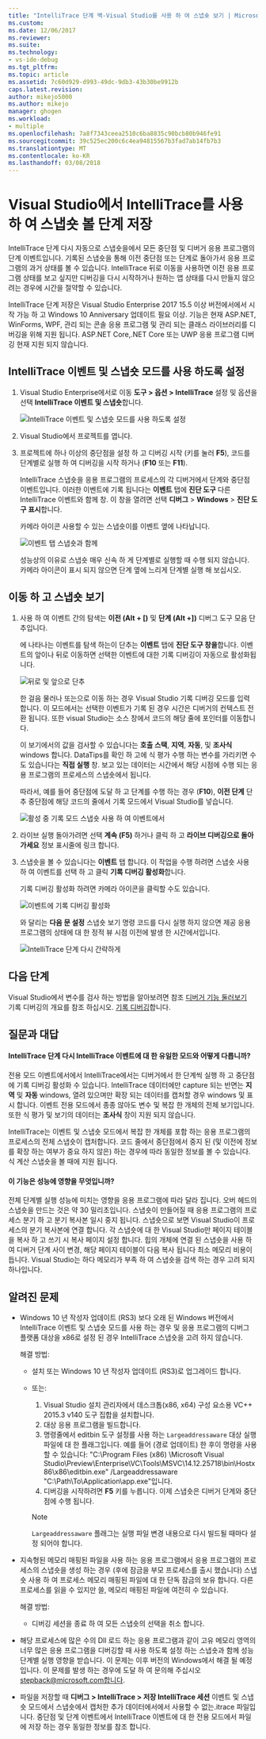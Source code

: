 ```yaml
---
title: "IntelliTrace 단계 백-Visual Studio를 사용 하 여 스냅숏 보기 | Microsoft Docs"
ms.custom: 
ms.date: 12/06/2017
ms.reviewer: 
ms.suite: 
ms.technology:
- vs-ide-debug
ms.tgt_pltfrm: 
ms.topic: article
ms.assetid: 7c60d929-d993-49dc-9db3-43b30be9912b
caps.latest.revision: 
author: mikejo5000
ms.author: mikejo
manager: ghogen
ms.workload:
- multiple
ms.openlocfilehash: 7a8f7343ceea2510c6ba8835c90bcb80b946fe91
ms.sourcegitcommit: 39c525ec200c6c4ea94815567b3fad7ab14fb7b3
ms.translationtype: MT
ms.contentlocale: ko-KR
ms.lasthandoff: 03/08/2018
---
```

# <a name="view-snapshots-using-intellitrace-step-back-in-visual-studio"></a>Visual Studio에서 IntelliTrace를 사용 하 여 스냅숏 볼 단계 저장

IntelliTrace 단계 다시 자동으로 스냅숏을에서 모든 중단점 및 디버거 응용 프로그램의 단계 이벤트입니다. 기록된 스냅숏을 통해 이전 중단점 또는 단계로 돌아가서 응용 프로그램의 과거 상태를 볼 수 있습니다. IntelliTrace 뒤로 이동을 사용하면 이전 응용 프로그램 상태를 보고 싶지만 디버깅을 다시 시작하거나 원하는 앱 상태를 다시 만들지 않으려는 경우에 시간을 절약할 수 있습니다.

IntelliTrace 단계 저장은 Visual Studio Enterprise 2017 15.5 이상 버전에서에서 시작 가능 하 고 Windows 10 Anniversary 업데이트 필요 이상. 기능은 현재 ASP.NET, WinForms, WPF, 관리 되는 콘솔 응용 프로그램 및 관리 되는 클래스 라이브러리를 디버깅을 위해 지원 됩니다. ASP.NET Core,.NET Core 또는 UWP 응용 프로그램 디버깅 현재 지원 되지 않습니다. 
  
## <a name="enable-intellitrace-events-and-snapshots-mode"></a>IntelliTrace 이벤트 및 스냅숏 모드를 사용 하도록 설정 

1. Visual Studio Enterprise에서로 이동 **도구 > 옵션 > IntelliTrace** 설정 및 옵션을 선택 **IntelliTrace 이벤트 및 스냅숏**합니다. 

    ![IntelliTrace 이벤트 및 스냅숏 모드를 사용 하도록 설정](../debugger/media/intellitrace-enable-snapshots.png "IntelliTrace 이벤트를 사용 하도록 설정 및 스냅숏 모드")

2. Visual Studio에서 프로젝트를 엽니다.

3. 프로젝트에 하나 이상의 중단점을 설정 하 고 디버깅 시작 (키를 눌러 **F5**), 코드를 단계별로 실행 하 여 디버깅을 시작 하거나 (**F10** 또는 **F11**).

    IntelliTrace 스냅숏을 응용 프로그램의 프로세스의 각 디버거에서 단계와 중단점 이벤트입니다. 이러한 이벤트에 기록 됩니다는 **이벤트** 탭에 **진단 도구** 다른 IntelliTrace 이벤트와 함께 창. 이 창을 열려면 선택 **디버그** > **Windows** > **진단 도구 표시**합니다.

    카메라 아이콘 사용할 수 있는 스냅숏이를 이벤트 옆에 나타납니다. 

    ![이벤트 탭 스냅숏과 함께](../debugger/media/intellitrace-events-tab-with-snapshots.png "중단점 및 단계에 대 한 스냅숏이 포함 된 이벤트 탭")

    성능상의 이유로 스냅숏 매우 신속 하 게 단계별로 실행할 때 수행 되지 않습니다. 카메라 아이콘이 표시 되지 않으면 단계 옆에 느리게 단계별 실행 해 보십시오.

## <a name="navigate-and-view-snapshots"></a>이동 하 고 스냅숏 보기

1. 사용 하 여 이벤트 간의 탐색는 **이전 (Alt + [)** 및 **단계 (Alt +])** 디버그 도구 모음 단추입니다.

    에 나타나는 이벤트를 탐색 하는이 단추는 **이벤트** 탭에 **진단 도구 창을**합니다. 이벤트의 앞이나 뒤로 이동하면 선택한 이벤트에 대한 기록 디버깅이 자동으로 활성화됩니다.

    ![뒤로 및 앞으로 단추](../debugger/media/intellitrace-step-back-icons-description.png "단계 뒤로 및 앞으로 단계 단추")

    한 걸음 물러나 또는으로 이동 하는 경우 Visual Studio 기록 디버깅 모드를 입력 합니다. 이 모드에서는 선택한 이벤트가 기록 된 경우 시간은 디버거의 컨텍스트 전환 됩니다. 또한 visual Studio는 소스 창에서 코드의 해당 줄에 포인터를 이동합니다. 

    이 보기에서의 값을 검사할 수 있습니다는 **호출 스택**, **지역**, **자동**, 및 **조사식** windows 합니다. DataTips를 확인 하 고에 식 평가 수행 하는 변수를 가리키면 수도 있습니다는 **직접 실행** 창. 보고 있는 데이터는 시간에서 해당 시점에 수행 되는 응용 프로그램의 프로세스의 스냅숏에서 됩니다.

    따라서, 예를 들어 중단점에 도달 하 고 단계를 수행 하는 경우 (**F10**), **이전 단계** 단추 중단점에 해당 코드의 줄에서 기록 모드에서 Visual Studio를 넣습니다. 

    ![활성 중 기록 모드 스냅숏 사용 하 여 이벤트에서](../debugger/media/intellitrace-historical-mode-with-snapshot.png "활성 중 기록 모드 스냅숏 사용 하 여 이벤트에서")

2. 라이브 실행 돌아가려면 선택 **계속 (F5)** 하거나 클릭 하 고 **라이브 디버깅으로 돌아가세요** 정보 표시줄에 링크 합니다. 

3. 스냅숏을 볼 수 있습니다는 **이벤트** 탭 합니다. 이 작업을 수행 하려면 스냅숏 사용 하 여 이벤트를 선택 하 고 클릭 **기록 디버깅 활성화**합니다.

    기록 디버깅 활성화 하려면 카메라 아이콘을 클릭할 수도 있습니다.

    ![이벤트에 기록 디버깅 활성화](../debugger/media/intellitrace-activate-historical-debugging.png "이벤트에 기록 디버깅 활성화")

    와 달리는 **다음 문 설정** 스냅숏 보기 명령 코드를 다시 실행 하지 않으면 제공 응용 프로그램의 상태에 대 한 정적 뷰 시점 이전에 발생 한 시간에서입니다.

    ![IntelliTrace 단계 다시 간략하게](../debugger/media/intellitrace-step-back-overview.png "개요의 IntelliTrace 단계 저장")

## <a name="next-steps"></a>다음 단계  
 Visual Studio에서 변수를 검사 하는 방법을 알아보려면 참조 [디버거 기능 둘러보기](../debugger/debugger-feature-tour.md)  
 기록 디버깅의 개요를 참조 하십시오. [기록 디버깅](../debugger/historical-debugging.md)합니다.  

## <a name="frequently-asked-questions"></a>질문과 대답

#### <a name="how-is-intellitrace-step-back-different-from-intellitrace-events-only-mode"></a>IntelliTrace 단계 다시 IntelliTrace 이벤트에 대 한 유일한 모드와 어떻게 다릅니까?

전용 모드 이벤트에서에서 IntelliTrace에서는 디버거에서 한 단계씩 실행 하 고 중단점에 기록 디버깅 활성화 수 있습니다. IntelliTrace 데이터에만 capture 되는 반면는 **지역** 및 **자동** windows, 열려 있으며만 확장 되는 데이터를 캡처할 경우 windows 및 표시 합니다. 이벤트 전용 모드에서 종종 않아도 변수 및 복잡 한 개체의 전체 보기입니다. 또한 식 평가 및 보기의 데이터는 **조사식** 창이 지원 되지 않습니다. 

IntelliTrace는 이벤트 및 스냅숏 모드에서 복잡 한 개체를 포함 하는 응용 프로그램의 프로세스의 전체 스냅숏이 캡처합니다. 코드 줄에서 중단점에서 중지 된 (및 이전에 정보를 확장 하는 여부가 중요 하지 않은) 하는 경우에 따라 동일한 정보를 볼 수 있습니다. 식 계산 스냅숏을 볼 때에 지원 됩니다.  

#### <a name="what-is-the-performance-impact-of-this-feature"></a>이 기능은 성능에 영향을 무엇입니까? 

전체 단계별 실행 성능에 미치는 영향을 응용 프로그램에 따라 달라 집니다. 오버 헤드의 스냅숏을 만드는 것은 약 30 밀리초입니다. 스냅숏이 만들어질 때 응용 프로그램의 프로세스 분기 하 고 분기 복사본 일시 중지 됩니다. 스냅숏으로 보면 Visual Studio이 프로세스의 분기 복사본에 연결 합니다. 각 스냅숏에 대 한 Visual Studio만 페이지 테이블을 복사 하 고 쓰기 시 복사 페이지 설정 합니다. 힙의 개체에 연결 된 스냅숏을 사용 하 여 디버거 단계 사이 변경, 해당 페이지 테이블이 다음 복사 됩니다 최소 메모리 비용이 듭니다. Visual Studio는 하다 메모리가 부족 하 여 스냅숏을 검색 하는 경우 고려 되지 하나입니다.
 
## <a name="known-issues"></a>알려진 문제  
* Windows 10 년 작성자 업데이트 (RS3) 보다 오래 된 Windows 버전에서 IntelliTrace 이벤트 및 스냅숏 모드를 사용 하는 경우 및 응용 프로그램의 디버그 플랫폼 대상을 x86로 설정 된 경우 IntelliTrace 스냅숏을 고려 하지 않습니다.

    해결 방법:
    * 설치 또는 Windows 10 년 작성자 업데이트 (RS3)로 업그레이드 합니다. 
    * 또는: 
        1. Visual Studio 설치 관리자에서 데스크톱(x86, x64) 구성 요소용 VC++ 2015.3 v140 도구 집합을 설치합니다.
        2. 대상 응용 프로그램을 빌드합니다.
        3. 명령줄에서 editbin 도구 설정를 사용 하는 `Largeaddressaware` 대상 실행 파일에 대 한 플래그입니다. 예를 들어 (경로 업데이트) 한 후이 명령을 사용할 수 있습니다: "C:\Program Files (x86) \Microsoft Visual Studio\Preview\Enterprise\VC\Tools\MSVC\14.12.25718\bin\Hostx86\x86\editbin.exe" /Largeaddressaware "C:\Path\To\Application\app.exe"입니다.
        4. 디버깅을 시작하려면 **F5** 키를 누릅니다. 이제 스냅숏은 디버거 단계와 중단점에 수행 됩니다.

        > [!Note]
        > `Largeaddressaware` 플래그는 실행 파일 변경 내용으로 다시 빌드될 때마다 설정 되어야 합니다.

* 지속형된 메모리 매핑된 파일을 사용 하는 응용 프로그램에서 응용 프로그램의 프로세스의 스냅숏을 생성 하는 경우 (후에 잠금을 부모 프로세스를 출시 했습니다) 스냅숏 사용 하 여 프로세스 메모리 매핑된 파일에 대 한 단독 잠금의 보유 합니다. 다른 프로세스를 읽을 수 있지만 쓸, 메모리 매핑된 파일에 여전히 수 있습니다.

    해결 방법:
    * 디버깅 세션을 종료 하 여 모든 스냅숏의 선택을 취소 합니다. 

* 해당 프로세스에 많은 수의 Dll 로드 하는 응용 프로그램과 같이 고유 메모리 영역의 너무 많은 응용 프로그램을 디버깅할 때 사용 하도록 설정 하는 스냅숏과 함께 성능 단계별 실행 영향을 받습니다. 이 문제는 이후 버전의 Windows에서 해결 될 예정입니다. 이 문제를 발생 하는 경우에 도달 하 여 문의해 주십시오 stepback@microsoft.com합니다. 

* 파일을 저장할 때 **디버그 > IntelliTrace > 저장 IntelliTrace 세션** 이벤트 및 스냅숏 모드에서 스냅숏에서 캡처한 추가 데이터에서에서 사용할 수 없는.itrace 파일입니다. 중단점 및 단계 이벤트에서 IntelliTrace 이벤트에 대 한 전용 모드에서 파일에 저장 하는 경우 동일한 정보를 참조 합니다. 
